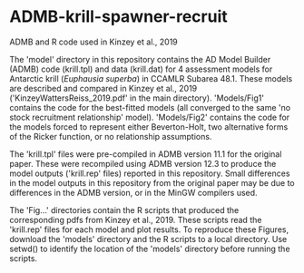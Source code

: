 # ADMB-krill-spawner-recruit
ADMB and R code used in Kinzey et al., 2019

The 'model' directory in this repository contains the AD Model Builder (ADMB) code (krill.tpl) and data (krill.dat) for 4 assessment models for Antarctic krill (_Euphausia superba_) in CCAMLR Subarea 48.1. These models are described and compared in Kinzey et al., 2019 ('KinzeyWattersReiss_2019.pdf' in the main directory). 'Models/Fig1' contains the code for the best-fitted models (all converged to the same 'no stock recruitment relationship' model). 'Models/Fig2' contains the code for the models forced to represent either Beverton-Holt, two alternative forms of the Ricker function, or no relationship assumptions.

The 'krill.tpl' files were pre-compiled in ADMB version 11.1 for the original paper. These were recompiled using ADMB version 12.3 to produce the model outputs ('krill.rep' files) reported in this repository.  Small differences in the model outputs in this repository from the original paper may be due to differences in the ADMB version, or in the MinGW compilers used.

The 'Fig...' directories contain the R scripts that produced the corresponding pdfs from Kinzey et al., 2019. These scripts read the 'krill.rep' files for each model and plot results. To reproduce these Figures, download the 'models' directory and the R scripts to a local directory. Use setwd() to identify the location of the 'models' directory before running the scripts.
